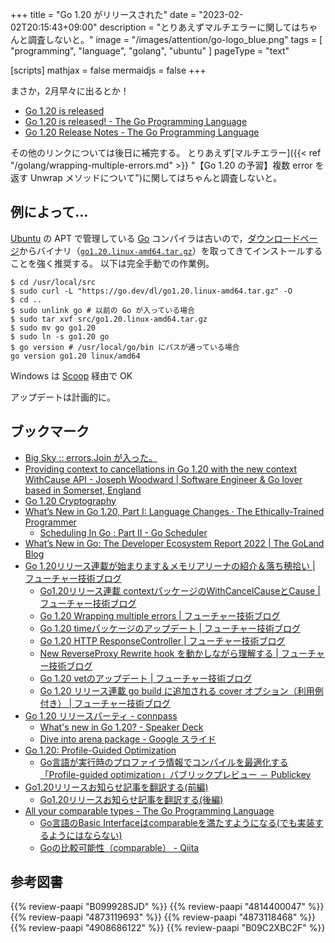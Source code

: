 +++
title = "Go 1.20 がリリースされた"
date =  "2023-02-02T20:15:43+09:00"
description = "とりあえずマルチエラーに関してはちゃんと調査しないと。"
image = "/images/attention/go-logo_blue.png"
tags  = [ "programming", "language", "golang", "ubuntu" ]
pageType = "text"

[scripts]
  mathjax = false
  mermaidjs = false
+++

まさか，2月早々に出るとか！

- [Go 1.20 is released](https://groups.google.com/g/golang-announce/c/QMK8IQALDvA)
- [Go 1.20 is released! - The Go Programming Language](https://go.dev/blog/go1.20)
- [Go 1.20 Release Notes - The Go Programming Language](https://go.dev/doc/go1.20)

その他のリンクについては後日に補完する。
とりあえず[マルチエラー]({{< ref "/golang/wrapping-multiple-errors.md" >}} "【Go 1.20 の予習】複数 error を返す Unwrap メソッドについて")に関してはちゃんと調査しないと。

## 例によって...

[Ubuntu] の APT で管理している [Go] コンパイラは古いので，[ダウンロードページ](https://go.dev/dl/ "Downloads - go.dev")からバイナリ（[`go1.20.linux-amd64.tar.gz`](https://go.dev/dl/go1.20.linux-amd64.tar.gz)）を取ってきてインストールすることを強く推奨する。
以下は完全手動での作業例。

```text
$ cd /usr/local/src
$ sudo curl -L "https://go.dev/dl/go1.20.linux-amd64.tar.gz" -O
$ cd ..
$ sudo unlink go # 以前の Go が入っている場合
$ sudo tar xvf src/go1.20.linux-amd64.tar.gz
$ sudo mv go go1.20
$ sudo ln -s go1.20 go
$ go version # /usr/local/go/bin にパスが通っている場合
go version go1.20 linux/amd64
```

Windows は [Scoop] 経由で OK

アップデートは計画的に。

## ブックマーク

- [Big Sky :: errors.Join が入った。](https://mattn.kaoriya.net/software/lang/go/20221001015441.htm)
- [Providing context to cancellations in Go 1.20 with the new context WithCause API - Joseph Woodward | Software Engineer & Go lover based in Somerset, England](https://josephwoodward.co.uk/2023/01/context-cancellation-cause-with-cancel-cause)
- [Go 1.20 Cryptography](https://words.filippo.io/dispatches/go-1-20-cryptography/)
- [What’s New in Go 1.20, Part I: Language Changes · The Ethically-Trained Programmer](https://blog.carlmjohnson.net/post/2023/golang-120-language-changes/)
  - [Scheduling In Go : Part II - Go Scheduler](https://www.ardanlabs.com/blog/2018/08/scheduling-in-go-part2.html)
- [What’s New in Go: The Developer Ecosystem Report 2022 | The GoLand Blog](https://blog.jetbrains.com/go/2023/01/17/what-s-new-in-go-the-developer-ecosystem-report-2022/)
- [Go 1.20リリース連載が始まります＆メモリアリーナの紹介＆落ち穂拾い | フューチャー技術ブログ](https://future-architect.github.io/articles/20230123a/)
  - [Go1.20リリース連載 contextパッケージのWithCancelCauseとCause | フューチャー技術ブログ](https://future-architect.github.io/articles/20230125a/)
  - [Go 1.20 Wrapping multiple errors | フューチャー技術ブログ](https://future-architect.github.io/articles/20230126a/)
  - [Go 1.20 timeパッケージのアップデート | フューチャー技術ブログ](https://future-architect.github.io/articles/20230127a/)
  - [Go 1.20 HTTP ResponseController | フューチャー技術ブログ](https://future-architect.github.io/articles/20230128a/)
  - [New ReverseProxy Rewrite hook を動かしながら理解する | フューチャー技術ブログ](https://future-architect.github.io/articles/20230131a/)
  - [Go 1.20 vetのアップデート | フューチャー技術ブログ](https://future-architect.github.io/articles/20230202a/)
  - [Go 1.20 リリース連載 go build に追加される cover オプション（利用例付き） | フューチャー技術ブログ](https://future-architect.github.io/articles/20230203a/)
- [Go 1.20 リリースパーティ - connpass](https://gocon.connpass.com/event/273096/)
  - [What's new in Go 1.20? - Speaker Deck](https://speakerdeck.com/syumai/whats-new-in-go-1-dot-20)
  - [Dive into arena package - Google スライド](https://docs.google.com/presentation/d/1Ip6znswfmJSILjoMULMj4nFZEpukOzO9JSFLPgVRad0/mobilepresent#slide=id.p)
- [Go 1.20: Profile-Guided Optimization](https://zenn.dev/mjhd/articles/a09cb5905b7848)
  - [Go言語が実行時のプロファイラ情報でコンパイルを最適化する「Profile-guided optimization」パブリックプレビュー － Publickey](https://www.publickey1.jp/blog/23/goprofile-guided_optimization.html)
- [Go1.20リリースお知らせ記事を翻訳する(前編)](https://zenn.dev/nii/articles/read-go-1-20-release-article)
  - [Go1.20リリースお知らせ記事を翻訳する(後編)](https://zenn.dev/nii/articles/read-go-1-20-release-article2)
- [All your comparable types - The Go Programming Language](https://go.dev/blog/comparable)
  - [Go言語のBasic Interfaceはcomparableを満たすようになる(でも実装するようにはならない)](https://zenn.dev/nobishii/articles/basic-interface-is-comparable)
  - [Goの比較可能性（comparable） - Qiita](https://qiita.com/tenntenn/items/e15cc0c54b3bbfddb04e)

[Go]: https://go.dev/
[Ubuntu]: https://www.ubuntu.com/ "The leading operating system for PCs, IoT devices, servers and the cloud | Ubuntu"
[Scoop]: https://scoop.sh/

## 参考図書

{{% review-paapi "B099928SJD" %}} <!-- プログラミング言語Go -->
{{% review-paapi "4814400047" %}} <!-- 初めてのGo言語 -->
{{% review-paapi "4873119693" %}} <!-- 実用 Go 言語 -->
{{% review-paapi "4873118468" %}} <!-- Go言語による並行処理 -->
{{% review-paapi "4908686122" %}} <!-- Goならわかるシステムプログラミング 第2版 -->
{{% review-paapi "B09C2XBC2F" %}} <!-- Golang Tシャツ -->
